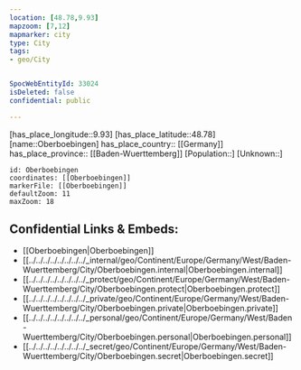 ```yaml
---
location: [48.78,9.93] 
mapzoom: [7,12] 
mapmarker: city 
type: City
tags:
- geo/City


SpocWebEntityId: 33024
isDeleted: false
confidential: public

---
```

[has_place_longitude::9.93] 
[has_place_latitude::48.78] 
[name::Oberboebingen] 
has_place_country:: [[Germany]]  
has_place_province:: [[Baden-Wuerttemberg]] 
[Population::] 
[Unknown::] 


```leaflet
id: Oberboebingen
coordinates: [[Oberboebingen]] 
markerFile: [[Oberboebingen]] 
defaultZoom: 11 
maxZoom: 18
```


## Confidential Links & Embeds: 
- [[Oberboebingen|Oberboebingen]]  
- [[../../../../../../../../_internal/geo/Continent/Europe/Germany/West/Baden-Wuerttemberg/City/Oberboebingen.internal|Oberboebingen.internal]] 
- [[../../../../../../../../_protect/geo/Continent/Europe/Germany/West/Baden-Wuerttemberg/City/Oberboebingen.protect|Oberboebingen.protect]] 
- [[../../../../../../../../_private/geo/Continent/Europe/Germany/West/Baden-Wuerttemberg/City/Oberboebingen.private|Oberboebingen.private]] 
- [[../../../../../../../../_personal/geo/Continent/Europe/Germany/West/Baden-Wuerttemberg/City/Oberboebingen.personal|Oberboebingen.personal]] 
- [[../../../../../../../../_secret/geo/Continent/Europe/Germany/West/Baden-Wuerttemberg/City/Oberboebingen.secret|Oberboebingen.secret]] 
